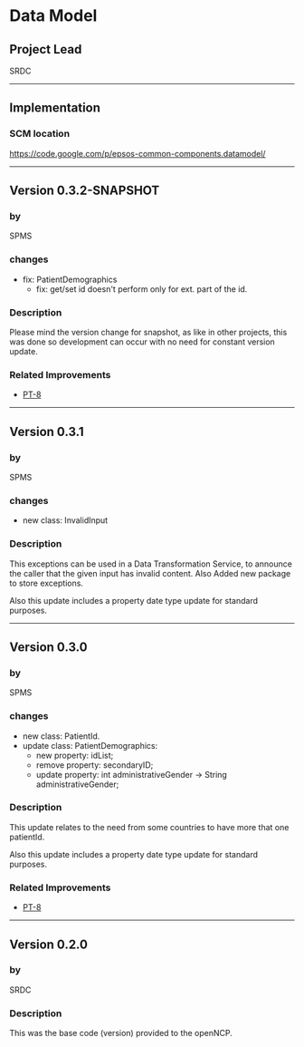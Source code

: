 # Data Model #

## Project Lead ##

SRDC


---


## Implementation ##

### SCM location ###

https://code.google.com/p/epsos-common-components.datamodel/


---


## Version 0.3.2-SNAPSHOT ##

### by ###
SPMS

### changes ###

  * fix: PatientDemographics
    * fix: get/set id doesn't perform only for ext. part of the id.

### Description ###
Please mind the version change for snapshot, as like in other projects, this was done so development can occur with no need for constant version update.

### Related Improvements ###

  * [PT-8](https://openncp.atlassian.net/browse/PT-8)


---


## Version 0.3.1 ##

### by ###
SPMS

### changes ###

  * new class: InvalidInput

### Description ###
This exceptions can be used in a Data Transformation Service, to announce the caller that the given input has invalid content.
Also Added new package to store exceptions.

Also this update includes a property date type update for standard purposes.


---


## Version 0.3.0 ##

### by ###
SPMS

### changes ###

  * new class: PatientId.
  * update class: PatientDemographics:
    * new property: idList;
    * remove property: secondaryID;
    * update property: int administrativeGender -> String administrativeGender;

### Description ###
This update relates to the need from some countries to have more that one patientId.

Also this update includes a property date type update for standard purposes.

### Related Improvements ###

  * [PT-8](https://openncp.atlassian.net/browse/PT-8)


---


## Version 0.2.0 ##

### by ###
SRDC

### Description ###
This was the base code (version) provided to the openNCP.